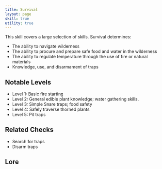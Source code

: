 ```yaml
---
title: Survival
layout: page
skill: true
utility: true
---
```

This skill covers a large selection of skills. Survival determines:
- The ability to navigate wilderness
- The ability to procure and prepare safe food and water in the wilderness
- The ability to regulate temperature through the use of fire or natural materials
- Knowledge, use, and disarmament of traps

## Notable Levels
- Level 1: Basic fire starting
- Level 2: General edible plant knowledge; water gathering skills.
- Level 3: Simple Snare traps; food safety
- Level 4: Safely traverse thorned plants
- Level 5: Pit traps



## Related Checks
- Search for traps
- Disarm traps

## Lore
